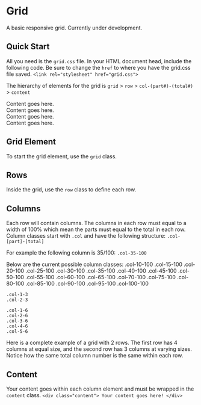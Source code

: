 # Grid
A basic responsive grid. Currently under development.

## Quick Start
All you need is the `grid.css` file. In your HTML document head, include the following code. Be sure to change the `href` to where you have the grid.css file saved.
`<link rel="stylesheet" href="grid.css">`

The hierarchy of elements for the grid is `grid` > `row` > `col-(part#)-(total#)` > `content`
	<div class="grid">
	    <div class="row">
	        <div class="col-25-100">
	        	<div class="content">
	        		Content goes here.
	        	</div>
	        </div>
	        <div class="col-50-100">
	        	<div class="content">
	        		Content goes here.
	        	</div>
	        </div>
	        <div class="col-10-100">
	        	<div class="content">
	        		Content goes here.
	        	</div>
	        </div>
	        <div class="col-15-100">
	        	<div class="content">
	        		Content goes here.
	        	</div>
	        </div>
	    </div>
	</div>

## Grid Element
To start the grid element, use the `grid` class.
	<div class="grid"></div>


## Rows
Inside the grid, use the `row` class to define each row.
	<div class="grid">
		<div class="row"></div>
	</div>

## Columns
Each row will contain columns. The columns in each row must equal to a width of 100% which mean the parts must equal to the total in each row. Column classes start with `.col` and have the following structure:
`.col-[part]-[total]`

For example the following column is 35/100:
`.col-35-100`

Below are the current possible column classes:
	.col-10-100
	.col-15-100
	.col-20-100
	.col-25-100
	.col-30-100
	.col-35-100
	.col-40-100
	.col-45-100
	.col-50-100
	.col-55-100
	.col-60-100
	.col-65-100
	.col-70-100
	.col-75-100
	.col-80-100
	.col-85-100
	.col-90-100
	.col-95-100
	.col-100-100

	.col-1-3
	.col-2-3

	.col-1-6
	.col-2-6
	.col-3-6
	.col-4-6
	.col-5-6

Here is a complete example of a grid with 2 rows. The first row has 4 columns at equal size, and the second row has 3 columns at varying sizes. Notice how the same total column number is the same within each row.
	<div class="grid">
	    <div class="row">
	        <div class="col-25-100"><div class="content"></div></div>
	        <div class="col-25-100"><div class="content"></div></div>
	        <div class="col-25-100"><div class="content"></div></div>
	        <div class="col-25-100"><div class="content"></div></div>
	    </div>
	    <div class="row">
	        <div class="col-1-6"><div class="content"></div></div>
	        <div class="col-1-6"><div class="content"></div></div>
	        <div class="col-4-6"><div class="content"></div></div>
	    </div>
	</div>

## Content
Your content goes within each column element and must be wrapped in the `content` class.
`<div class="content"> Your content goes here! </div>`